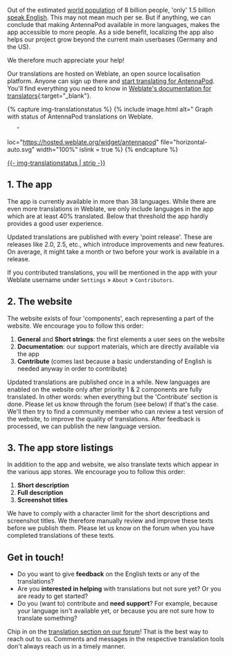 Out of the estimated [world population](https://en.wikipedia.org/wiki/World_population) of 8 billion people, 'only' 1.5 billion [speak English](https://www.ethnologue.com/insights/ethnologue200/). This may not mean much per se. But if anything, we can conclude that making AntennaPod available in more languages, makes the app accessible to more people. As a side benefit, localizing the app also helps our project grow beyond the current main userbases (Germany and the US).

We therefore much appreciate your help!

Our translations are hosted on Weblate, an open source localisation platform. Anyone can sign up there and [start translating for AntennaPod](https://hosted.weblate.org/projects/antennapod). You'll find everything you need to know in [Weblate's documentation for translators](https://docs.weblate.org/en/latest/user/translating.html){:target="_blank"}.

<!-- mdpo-disable -->
{% capture img-translationstatus %}
{% include image.html
   alt="
       <!-- mdpo-enable-next-line -->
       Graph with status of AntennaPod translations on Weblate.

       "
   loc="https://hosted.weblate.org/widget/antennapod"
   file="horizontal-auto.svg"
   width="100%"
   islink = true
%}
{% endcapture %}

<object data="https://hosted.weblate.org/widget/antennapod/horizontal-auto.svg" type="image/svg+xml" width="100%" height="auto" crossorigin="anonymous">
<a href="https://hosted.weblate.org/engage/antennapod" target="_blank">{{- img-translationstatus | strip -}}</a>
</object>
<!-- mdpo-enable -->

## 1. The app
The app is currently available in more than 38 languages. While there are even more translations in Weblate, we only include languages in the app which are at least 40% translated. Below that threshold the app hardly provides a good user experience.

Updated translations are published with every 'point release'. These are releases like 2.0, 2.5, etc., which introduce improvements and new features. On average, it might take a month or two before your work is available in a release.

If you contributed translations, you will be mentioned in the app with your Weblate username under `Settings` » `About` » `Contributors`.

## 2. The website
The website exists of four 'components', each representing a part of the website. We encourage you to follow this order:

1. **General** and **Short strings**: the first elements a user sees on the website
2. **Documentation**: our support materials, which are directly available via the app
3. **Contribute** (comes last because a basic understanding of English is needed anyway in order to contribute)

Updated translations are published once in a while. New languages are enabled on the website only after priority 1 & 2 components are fully translated. In other words: when everything but the 'Contribute' section is done. Please let us know through the forum (see below) if that's the case. We'll then try to find a community member who can review a test version of the website, to improve the quality of translations. After feedback is processed, we can publish the new language version.

## 3. The app store listings
In addition to the app and website, we also translate texts which appear in the various app stores. We encourage you to follow this order:

1. **Short description**
2. **Full description**
3. **Screenshot titles**

We have to comply with a character limit for the short descriptions and screenshot titles. We therefore manually review and improve these texts before we publish them. Please let us know on the forum when you have completed translations of these texts.

## Get in touch!
* Do you want to give **feedback** on the English texts or any of the translations? 
* Are you **interested in helping** with translations but not sure yet? Or you are ready to get started?
* Do you (want to) contribute and **need support**? For example, because your language isn't available yet, or because you are not sure how to translate something?

Chip in on the [translation section on our forum](https://forum.antennapod.org/c/translations/11)! That is the best way to reach out to us. Comments and messages in the respective translation tools don't always reach us in a timely manner.
